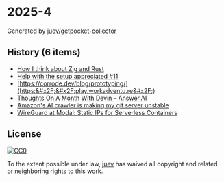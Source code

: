 # 2025-4

Generated by [juev/getpocket-collector](https://github.com/juev/getpocket-collector)

## History (6 items)

- [How I think about Zig and Rust](https://lewiscampbell.tech/blog/250117.html)
- [Help with the setup appreciated #11](https://codeberg.org/actions/meta/issues/11)
- [https://corrode.dev/blog/prototyping/](https:&#x2F;&#x2F;play.workadventu.re&#x2F;)
- [Thoughts On A Month With Devin – Answer.AI](https://www.answer.ai/posts/2025-01-08-devin.html)
- [Amazon's AI crawler is making my git server unstable](https://xeiaso.net/notes/2025/amazon-crawler/)
- [WireGuard at Modal: Static IPs for Serverless Containers](https://modal.com/blog/vprox)

## License

[![CC0](https://mirrors.creativecommons.org/presskit/buttons/88x31/svg/cc-zero.svg)](https://creativecommons.org/publicdomain/zero/1.0/)

To the extent possible under law, [juev](https://github.com/juev) has waived all copyright and related or neighboring rights to this work.
